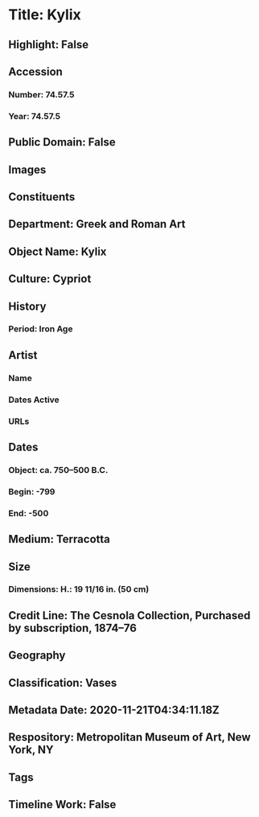 # Title: Kylix
## Highlight: False
## Accession
### Number: 74.57.5
### Year: 74.57.5
## Public Domain: False
## Images
## Constituents
## Department: Greek and Roman Art
## Object Name: Kylix
## Culture: Cypriot
## History
### Period: Iron Age
## Artist
### Name
### Dates Active
### URLs
## Dates
### Object: ca. 750–500 B.C.
### Begin: -799
### End: -500
## Medium: Terracotta
## Size
### Dimensions: H.: 19 11/16 in. (50 cm)
## Credit Line: The Cesnola Collection, Purchased by subscription, 1874–76
## Geography
## Classification: Vases
## Metadata Date: 2020-11-21T04:34:11.18Z
## Respository: Metropolitan Museum of Art, New York, NY
## Tags
## Timeline Work: False